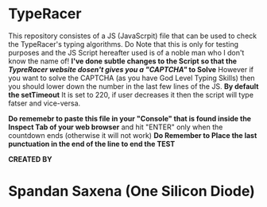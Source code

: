 # TypeRacer

This repository consistes of a JS (JavaScrpit) file that can be used to check the TypeRacer's typing algorithms.
Do Note that this is only for testing purposes and the JS Script hereafter used is of a noble man who I don't know the name of!
**I've done subtle changes to the Script so that the _TypreRacer website dosen't gives you a "CAPTCHA"_ to Solve**
However if you want to solve the CAPTCHA (as you have God Level Typing Skills) then you should lower down the number in the last few lines of the JS.
**By default the setTimeout**
It is set to 220, if user decreases it then the script will type fatser and vice-versa.

__Do rememebr to paste this file in your "Console" that is found inside the Inspect Tab of your web browser__
and hit "ENTER" only when the countdown ends (otherwise it will not work)
**Do Remember to Place the last punctuation in the end of the line to end the TEST**

**CREATED BY**
# Spandan Saxena (One Silicon Diode)